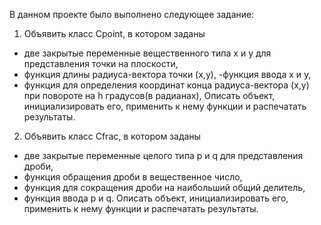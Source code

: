 В данном проекте было выполнено следующее задание:

1. Объявить класс Cpoint, в котором заданы
- две закрытые переменные вещественного типа x и y для представления точки
на плоскости,
- функция длины радиуса-вектора точки (x,y),
-функция ввода x и y,
- функция для определения координат конца радиуса-вектора (x,y) при повороте
на h градусов(в радианах),
Описать объект, инициализировать его, применить к нему функции и
распечатать результаты.
2. Объявить класс Cfrac, в котором заданы
- две закрытые переменные целого типа p и q для представления дроби,
- функция обращения дроби в вещественное число,
- функция для сокращения дроби на наибольший общий делитель,
- функция ввода p и q.
Описать объект, инициализировать его, применить к нему функции и
распечатать результаты.
